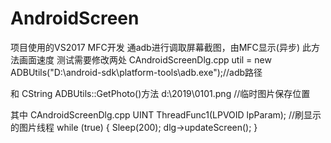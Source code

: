 # AndroidScreen

项目使用的VS2017 MFC开发
通adb进行调取屏幕截图，由MFC显示(异步)
此方法画面速度
测试需要修改两处
CAndroidScreenDlg.cpp
  util = new ADBUtils("D:\\android-sdk\\platform-tools\\adb.exe");//adb路径

和
CString ADBUtils::GetPhoto()方法
  d:\\2019\\0101.png  //临时图片保存位置

其中
CAndroidScreenDlg.cpp
UINT ThreadFunc1(LPVOID lpParam);
//刷显示的图片线程
while (true) {
		Sleep(200);
		dlg->updateScreen();
	}



